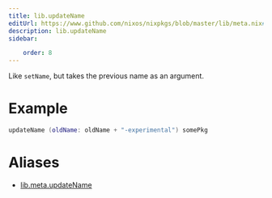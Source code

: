 ```yaml
---
title: lib.updateName
editUrl: https://www.github.com/nixos/nixpkgs/blob/master/lib/meta.nix#L47C16
description: lib.updateName
sidebar:

    order: 8
---
```


Like `setName`, but takes the previous name as an argument.

# Example

```nix
updateName (oldName: oldName + "-experimental") somePkg
```


# Aliases

- [lib.meta.updateName](/nix-doc-comments/reference/lib/meta/lib-meta-updateName)


